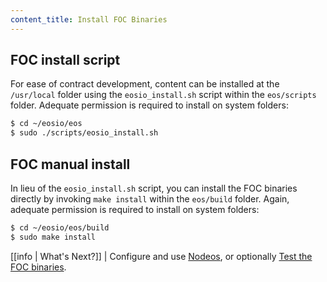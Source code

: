 ```yaml
---
content_title: Install FOC Binaries
---
```


## FOC install script

For ease of contract development, content can be installed at the `/usr/local` folder using the `eosio_install.sh` script within the `eos/scripts` folder. Adequate permission is required to install on system folders:

```sh
$ cd ~/eosio/eos
$ sudo ./scripts/eosio_install.sh
```

## FOC manual install

In lieu of the `eosio_install.sh` script, you can install the FOC binaries directly by invoking `make install` within the `eos/build` folder. Again, adequate permission is required to install on system folders:

```sh
$ cd ~/eosio/eos/build
$ sudo make install
```

[[info | What's Next?]]
| Configure and use [Nodeos](../../../01_nodeos/index.md), or optionally [Test the FOC binaries](04_test-eosio-binaries.md).
